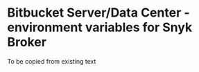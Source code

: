 # Bitbucket Server/Data Center - environment variables for Snyk Broker

To be copied from existing text
